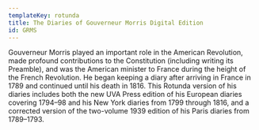 ```yaml
---
templateKey: rotunda
title: The Diaries of Gouverneur Morris Digital Edition
id: GRMS
---
```

Gouverneur Morris played an important role in the American Revolution, made profound contributions to the Constitution (including writing its Preamble), and was the American minister to France during the height of the French Revolution. He began keeping a diary after arriving in France in 1789 and continued until his death in 1816. This Rotunda version of his diaries includes both the new UVA Press edition of his European diaries covering 1794–98 and his New York diaries from 1799 through 1816, and a corrected version of the two-volume 1939 edition of his Paris diaries from 1789–1793.
